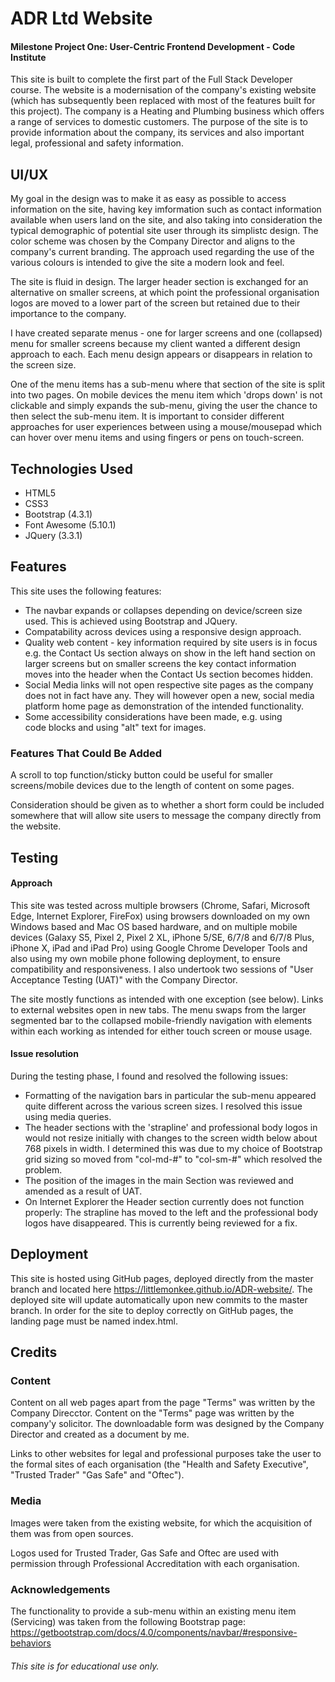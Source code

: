 # ADR Ltd Website
#### Milestone Project One: User-Centric Frontend Development - Code Institute

This site is built to complete the first part of the Full Stack Developer course. The website is a modernisation of the company's existing website (which has subsequently been replaced with most of the features built for this project).  The company is a Heating and Plumbing business which offers a range of services to domestic customers.
The purpose of the site is to provide information about the company, its services and also important legal, professional and safety information.

## UI/UX
My goal in the design was to make it as easy as possible to access information on the site, having key imformation such as contact information available when users land on the site, and also taking into consideration the typical demographic of potential site user through its simplistc design. 
The color scheme was chosen by the Company Director and aligns to the company's current branding.  The approach used regarding the use of the various colours is intended to give the site a modern look and feel.

The site is fluid in design. The larger header section is exchanged for an alternative on smaller screens, at which point the professional organisation logos are moved to a lower part of the screen but retained due to their importance to the company.

I have created separate menus - one for larger screens and one (collapsed) menu for smaller screens because my client wanted a different design approach to each. Each menu design appears or disappears in relation to the screen size.

One of the menu items has a sub-menu where that section of the site is split into two pages. On mobile devices the menu item which 'drops down' is not clickable and simply expands the sub-menu, giving the user the chance to then select the sub-menu item. It is important to consider different approaches for user experiences between using a mouse/mousepad which can hover over menu items and using fingers or pens on touch-screen.

## Technologies Used
- HTML5
- CSS3
- Bootstrap (4.3.1)
- Font Awesome (5.10.1)
- JQuery (3.3.1)

## Features
This site uses the following features:
- The navbar expands or collapses depending on device/screen size used. This is achieved using Bootstrap and JQuery.
- Compatability across devices using a responsive design approach.
- Quality web content - key information required by site users is in focus e.g. the Contact Us section always on show in the left hand section on larger screens but on smaller screens the key contact information moves into the header when the Contact Us section becomes hidden.
- Social Media links will not open respective site pages as the company does not in fact have any. They will however open a new, social media platform home page as demonstration of the intended functionality.  
- Some accessibility considerations have been made, e.g. using <nav> code blocks and using "alt" text for images.

### Features That Could Be Added
A scroll to top function/sticky button could be useful for smaller screens/mobile devices due to the length of content on some pages.

Consideration should be given as to whether a short form could be included somewhere that will allow site users to message the company directly from the website.

## Testing
#### Approach
This site was tested across multiple browsers (Chrome, Safari, Microsoft Edge, Internet Explorer, FireFox) using browsers downloaded on my own Windows based and Mac OS based hardware, and on multiple mobile devices (Galaxy S5, Pixel 2, Pixel 2 XL, iPhone 5/SE, 6/7/8 and 6/7/8 Plus, iPhone X, iPad and iPad Pro) using Google Chrome Developer Tools and also using my own mobile phone following deployment, to ensure compatibility and responsiveness. 
I also undertook two sessions of "User Acceptance Testing (UAT)" with the Company Director.

The site mostly functions as intended with one exception (see below). Links to external websites open in new tabs. The menu swaps from the larger segmented bar to the collapsed mobile-friendly navigation with elements within each working as intended for either touch screen or mouse usage.

#### Issue resolution
During the testing phase, I found and resolved the following issues:
- Formatting of the navigation bars in particular the sub-menu appeared quite different across the various screen sizes. I resolved this issue using media queries.
- The header sections with the 'strapline' and professional body logos in would not resize initially with changes to the screen width below about 768 pixels in width. I determined this was due to my choice of Bootstrap grid sizing so moved from "col-md-#" to "col-sm-#" which resolved the problem. 
- The position of the images in the main Section was reviewed and amended as a result of UAT. 
- On Internet Explorer the Header section currently does not function properly: The strapline has moved to the left and the professional body logos have disappeared. This is currently being reviewed for a fix.


## Deployment
This site is hosted using GitHub pages, deployed directly from the master branch and located here https://littlemonkee.github.io/ADR-website/. The deployed site will update automatically upon new commits to the master branch. In order for the site to deploy correctly on GitHub pages, the landing page must be named index.html.


## Credits
### Content
Content on all web pages apart from the page "Terms" was written by the Company Direcctor. Content on the "Terms" page was written by the company'y solicitor. The downloadable form was designed by the Company Director and created as a document by me.

Links to other websites for legal and professional purposes take the user to the formal sites of each organisation (the "Health and Safety Executive", "Trusted Trader" "Gas Safe" and "Oftec").

### Media
Images were taken from the existing website, for which the acquisition of them was from open sources.

Logos used for Trusted Trader, Gas Safe and Oftec are used with permission through Professional Accreditation with each organisation.

### Acknowledgements
The functionality to provide a sub-menu within an existing menu item (Servicing) was taken from the following Bootstrap page: https://getbootstrap.com/docs/4.0/components/navbar/#responsive-behaviors




###### This site is for educational use only.


